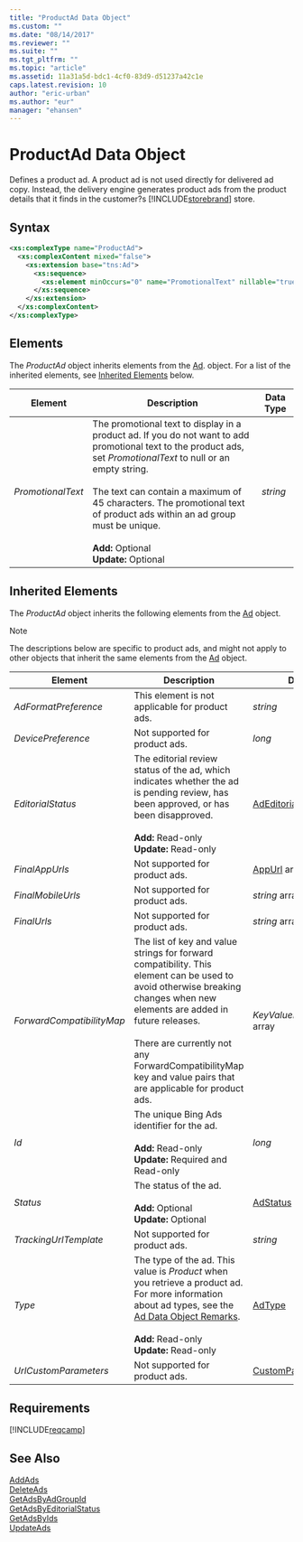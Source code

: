 ```yaml
---
title: "ProductAd Data Object"
ms.custom: ""
ms.date: "08/14/2017"
ms.reviewer: ""
ms.suite: ""
ms.tgt_pltfrm: ""
ms.topic: "article"
ms.assetid: 11a31a5d-bdc1-4cf0-83d9-d51237a42c1e
caps.latest.revision: 10
author: "eric-urban"
ms.author: "eur"
manager: "ehansen"
---
```

# ProductAd Data Object
Defines a product ad. A product ad is not used directly for delivered ad copy.  Instead, the delivery engine generates product ads from the product details that it finds in the customer?s [!INCLUDE[storebrand](../campaign-api/includes/storebrand.md)] store.

## Syntax

```xml
<xs:complexType name="ProductAd">
  <xs:complexContent mixed="false">
    <xs:extension base="tns:Ad">
      <xs:sequence>
        <xs:element minOccurs="0" name="PromotionalText" nillable="true" type="xs:string" />
      </xs:sequence>
    </xs:extension>
  </xs:complexContent>
</xs:complexType>
```

## <a name="Elements"></a>Elements
The *ProductAd* object inherits elements from the [Ad](../campaign-api/ad-data-object.md). object. For a list of the inherited elements, see [Inherited Elements](#inheritedelements) below.

|Element|Description|Data Type|
|-----------|---------------|-------------|
|*PromotionalText*|The promotional text to display in a product ad. If you do not want to add promotional text to the product ads, set *PromotionalText* to null or an empty string.<br /><br />The text can contain a maximum of 45 characters. The promotional text of product ads within an ad group must be unique.<br /><br />**Add:** Optional<br/>**Update:** Optional|*string*|
  
## <a name="InheritedElements"></a>Inherited Elements
The *ProductAd* object inherits the following elements from the [Ad](../campaign-api/ad-data-object.md) object. 

> [!NOTE]
> The descriptions below are specific to product ads, and might not apply to other objects that inherit the same elements from the [Ad](../campaign-api/ad-data-object.md) object.

|Element|Description|Data Type|
|-----------|---------------|-------------|
|*AdFormatPreference*|This element is not applicable for product ads.|*string*|
|*DevicePreference*|Not supported for product ads.|*long*|
|*EditorialStatus*|The editorial review status of the ad, which indicates whether the ad is pending review, has been approved, or has been disapproved.<br /><br />**Add:** Read-only<br/>**Update:** Read-only|[AdEditorialStatus](../campaign-api/adeditorialstatus-value-set.md)|
|*FinalAppUrls*|Not supported for product ads.|[AppUrl](../campaign-api/appurl-data-object.md) array|
|*FinalMobileUrls*|Not supported for product ads.|*string* array|
|*FinalUrls*|Not supported for product ads.|*string* array|
|*ForwardCompatibilityMap*|The list of key and value strings for forward compatibility. This element can be used to avoid otherwise breaking changes when new elements are added in future releases.<br /><br />There are currently not any ForwardCompatibilityMap key and value pairs that are applicable for product ads.|*KeyValuePairOfstringstring* array|
|*Id*|The unique Bing Ads identifier for the ad.<br /><br />**Add:** Read-only<br/>**Update:** Required and Read-only|*long*|
|*Status*|The status of the ad.<br /><br />**Add:** Optional<br/>**Update:** Optional|[AdStatus](../campaign-api/adstatus-value-set.md)|
|*TrackingUrlTemplate*|Not supported for product ads.|*string*|
|*Type*|The type of the ad. This value is *Product* when you retrieve a product ad. For more information about ad types, see the [Ad Data Object Remarks](../campaign-api/ad-data-object.md#remarks).<br /><br />**Add:** Read-only<br/>**Update:** Read-only|[AdType](../campaign-api/adtype-value-set.md)|
|*UrlCustomParameters*|Not supported for product ads.|[CustomParameters](../campaign-api/customparameters-data-object.md)|


## Requirements
[!INCLUDE[reqcamp](../campaign-api/includes/reqcamp.md)]
## See Also
[AddAds](../campaign-api/addads-service-operation.md)  
[DeleteAds](../campaign-api/deleteads-service-operation.md)  
[GetAdsByAdGroupId](../campaign-api/getadsbyadgroupid-service-operation.md)  
[GetAdsByEditorialStatus](../campaign-api/getadsbyeditorialstatus-service-operation.md)  
[GetAdsByIds](../campaign-api/getadsbyids-service-operation.md)  
[UpdateAds](../campaign-api/updateads-service-operation.md)  

